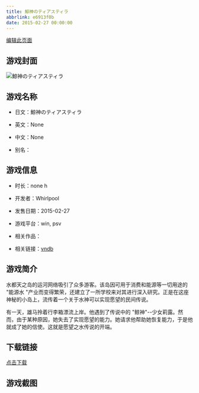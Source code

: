 ```yaml
---
title: 鯨神のティアスティラ
abbrlink: e6913f0b
date: 2015-02-27 00:00:00
---
```

[编辑此页面](https://github.com/ACG-3/ADV3-source/blob/main/source/_posts/games/%E9%AF%A8%E7%A5%9E%E3%81%AE%E3%83%86%E3%82%A3%E3%82%A2%E3%82%B9%E3%83%86%E3%82%A3%E3%83%A9.md)

## 游戏封面

![鯨神のティアスティラ](https://pan.timero.xyz/d/onedrive/img_lib_001/%E9%AF%A8%E7%A5%9E%E3%81%AE%E3%83%86%E3%82%A3%E3%82%A2%E3%82%B9%E3%83%86%E3%82%A3%E3%83%A9_cover.avif)


## 游戏名称

- 日文：鯨神のティアスティラ
- 英文：None
- 中文：None

- 别名：


## 游戏信息

- 时长：none h
- 开发者：Whirlpool
- 发售日期：2015-02-27
- 游戏平台：win, psv
- 相关作品：

- 相关链接：[vndb](https://vndb.org/v16103)


## 游戏简介

水都天之岛的运河网络吸引了众多游客。该岛因可用于消费和能源等一切用途的 "能源水 "产业而变得繁荣，还建立了一所学校来对其进行深入研究。正是在这座神秘的小岛上，流传着一个关于水神可以实现愿望的民间传说。

有一天，雄马拎着行李箱漂流上岸。他遇到了传说中的 "鲸神"--少女莉露。然而，由于某种原因，她失去了实现愿望的能力。她请求他帮助她恢复能力，于是他就成了她的信使。这就是愿望之水传说的开端。




## 下载链接

[点击下载](https://pan.timero.xyz/onedrive/adv_lib_001/%E9%AF%A8%E7%A5%9E%E3%81%AE%E3%83%86%E3%82%A3%E3%82%A2%E3%82%B9%E3%83%86%E3%82%A3%E3%83%A9)


## 游戏截图


